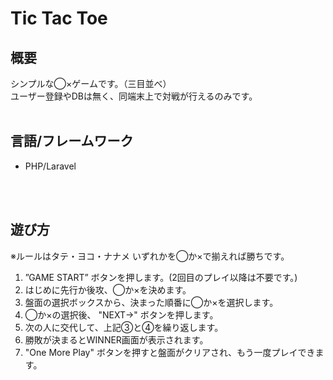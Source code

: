 <h1>Tic Tac Toe</h1>

<h2>概要</h2>
シンプルな◯×ゲームです。（三目並べ）
<br>
ユーザー登録やDBは無く、同端末上で対戦が行えるのみです。
<br>
<br>

<h2>言語/フレームワーク</h2>
<ul>
    <li>PHP/Laravel</li>
</ul>
<br>
<br>

<h2>遊び方</h2>
※ルールはタテ・ヨコ・ナナメ いずれかを◯か×で揃えれば勝ちです。
<br>
<ol>
    <li> ”GAME START” ボタンを押します。(2回目のプレイ以降は不要です。)</li>
    <li> はじめに先行か後攻、◯か×を決めます。</li>
    <li> 盤面の選択ボックスから、決まった順番に◯か×を選択します。</li>
    <li> ◯か×の選択後、 "NEXT→" ボタンを押します。</li>
    <li> 次の人に交代して、上記③と④を繰り返します。</li>
    <li> 勝敗が決まるとWINNER画面が表示されます。</li>
    <li> "One More Play" ボタンを押すと盤面がクリアされ、もう一度プレイできます。</li>
</ol>
